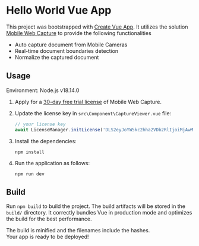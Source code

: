 # Hello World Vue App

This project was bootstrapped with [Create Vue App](https://github.com/vuejs/vue-cli). It utilizes the solution [Mobile Web Capture](https://www.dynamsoft.com/use-cases/mobile-web-capture-sdk/?utm_content=nav-solutions) to provide the following functionalities

- Auto capture document from Mobile Cameras
- Real-time document boundaries detection
- Normalize the captured document

## Usage

Environment: Node.js v18.14.0

1. Apply for a [30-day free trial license](https://www.dynamsoft.com/customer/license/trialLicense?product=mwc) of Mobile Web Capture.

2. Update the license key in `src\Component\CaptureViewer.vue` file:

   ```javascript
   // your license key
   await LicenseManager.initLicense('DLS2eyJoYW5kc2hha2VDb2RlIjoiMjAwMDAxLTEwMjQ5NjE5NyJ9', true); 
   ```

3. Install the dependencies:

   ```
   npm install
   ```

4. Run the application as follows:

   ```
   npm run dev
   ```

## Build

Run `npm build` to build the project. The build artifacts will be stored in the `build/` directory. 
It correctly bundles Vue in production mode and optimizes the build for the best performance.

The build is minified and the filenames include the hashes.<br />
Your app is ready to be deployed!

